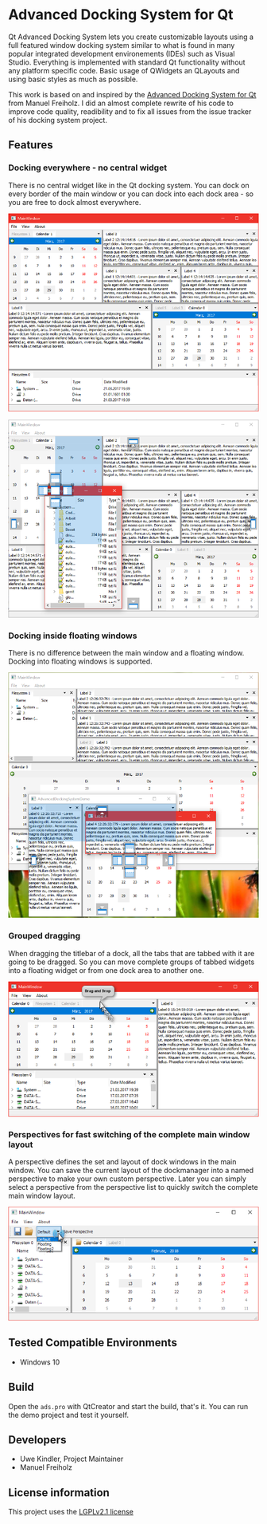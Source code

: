 # Advanced Docking System for Qt

Qt Advanced Docking System lets you create customizable layouts using a full 
featured window docking system similar to what is found in many popular 
integrated development environements (IDEs) such as Visual Studio. 
Everything is implemented with standard Qt functionality without any
platform specific code. Basic usage of QWidgets an QLayouts and using basic 
styles as much as possible.

This work is based on and inspired by the 
[Advanced Docking System for Qt](https://github.com/mfreiholz/Qt-Advanced-Docking-System) 
from Manuel Freiholz. I did an almost complete rewrite of his code to improve
code quality, readibility and to fix all issues from the issue tracker 
of his docking system project.

## Features
### Docking everywhere - no central widget
There is no central widget like in the Qt docking system. You can dock on every
border of the main window or you can dock into each dock area - so you are
free to dock almost everywhere.

![Layout of widgets](preview.png) 

![Dropping widgets](preview-dragndrop.png)

### Docking inside floating windows
There is no difference between the main window and a floating window. Docking
into floating windows is supported.

![Docking inside floating windows](floating-widget-dragndrop.png)

### Grouped dragging
When dragging the titlebar of a dock, all the tabs that are tabbed with it are 
going to be dragged. So you can move complete groups of tabbed widgets into
a floating widget or from one dock area to another one.

![Grouped dragging](grouped-dragging.png)

### Perspectives for fast switching of the complete main window layout
A perspective defines the set and layout of dock windows in the main
window. You can save the current layout of the dockmanager into a named
perspective to make your own custom perspective. Later you can simply
select a perspective from the perspective list to quickly switch the complete 
main window layout.

![Perspective](perspectives.png)

## Tested Compatible Environments
- Windows 10

## Build
Open the `ads.pro` with QtCreator and start the build, that's it.
You can run the demo project and test it yourself.

## Developers
- Uwe Kindler, Project Maintainer
- Manuel Freiholz 

## License information
This project uses the [LGPLv2.1 license](gnu-lgpl-v2.1.md)

